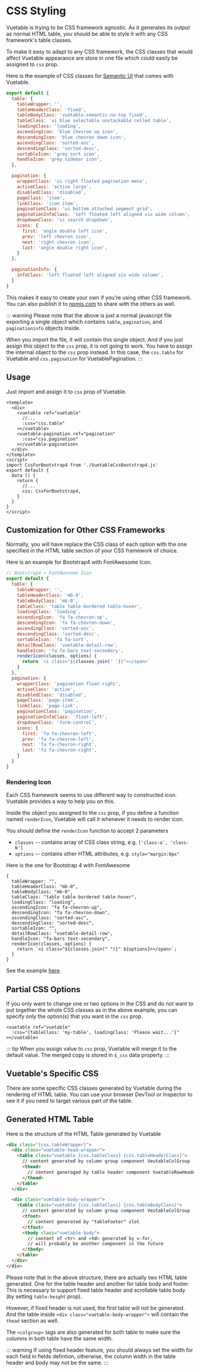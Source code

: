 # CSS Styling

Vuetable is trying to be CSS framework agnostic. As it generates its output as normal HTML table, you should be able to style it with any CSS framework's table classes. 

To make it easy to adapt to any CSS framework, the CSS classes that would affect Vuetable appearance are store in one file which could easily be assigned to `css` prop.

Here is the example of CSS classes for [Semantic UI](https://semantic-ui.com) that comes with Vuetable.

```js
export default {
  table: {
    tableWrapper: '',
    tableHeaderClass: 'fixed',
    tableBodyClass: 'vuetable-semantic-no-top fixed',
    tableClass: 'ui blue selectable unstackable celled table',
    loadingClass: 'loading',
    ascendingIcon: 'blue chevron up icon',
    descendingIcon: 'blue chevron down icon',
    ascendingClass: 'sorted-asc',
    descendingClass: 'sorted-desc',
    sortableIcon: 'grey sort icon',
    handleIcon: 'grey sidebar icon',
  },

  pagination: {
    wrapperClass: 'ui right floated pagination menu',
    activeClass: 'active large',
    disabledClass: 'disabled',
    pageClass: 'item',
    linkClass: 'icon item',
    paginationClass: 'ui bottom attached segment grid',
    paginationInfoClass: 'left floated left aligned six wide column',
    dropdownClass: 'ui search dropdown',
    icons: {
      first: 'angle double left icon',
      prev: 'left chevron icon',
      next: 'right chevron icon',
      last: 'angle double right icon',
    }
  },

  paginationInfo: {
    infoClass: 'left floated left aligned six wide column',
  }
}
```

This makes it easy to create your own if you're using other CSS framework. You can also publish it to [npmjs.com](https://www.npmjs.com) to share with the others as well.

::: warning
Please note that the above is just a normal javascript file exporting a single object which contains `table`, `pagination`, and `paginationinfo` objects inside.

When you import the file, it will contain this single object. And if you just assign this object to the `css` prop, it is not going to work. You have to assign the internal object to the `css` prop instead. In this case, the `css.table` for Vuetable and `css.pagination` for VuetablePagination.
:::

## Usage

Just import and assign it to `css` prop of Vuetable.
```vue{5,8,13,18}
<template>
  <div>
    <vuetable ref="vuetable"
      //...
      :css="css.table"
    ></vuetable>
    <vuetable-pagination ref="pagination"
      :css="css.pagination"
    ></vuetable-pagination>
  </div>
</template>
<script>
import CssForBootstrap4 from './VuetableCssBootstrap4.js'
export default {
  data () {
    return {
      //...
      css: CssForBootstrap4,
    }
  }
}
</script>
```

## Customization for Other CSS Frameworks

Normally, you will have replace the CSS class of each option with the one specified in the HTML table section of your CSS framework of choice. 

Here is an example for Bootstrap4 with FontAwesome Icon.
```js
// Bootstrap4 + FontAwesome Icon
export default {
  table: {
    tableWrapper: '',
    tableHeaderClass: 'mb-0',
    tableBodyClass: 'mb-0',
    tableClass: 'table table-bordered table-hover',
    loadingClass: 'loading',
    ascendingIcon: 'fa fa-chevron-up',
    descendingIcon: 'fa fa-chevron-down',
    ascendingClass: 'sorted-asc',
    descendingClass: 'sorted-desc',
    sortableIcon: 'fa fa-sort',
    detailRowClass: 'vuetable-detail-row',
    handleIcon: 'fa fa-bars text-secondary',
    renderIcon(classes, options) {
      return `<i class="${classes.join(' ')}"></span>`
    }
  },
  pagination: {
    wrapperClass: 'pagination float-right',
    activeClass: 'active',
    disabledClass: 'disabled',
    pageClass: 'page-item',
    linkClass: 'page-link',
    paginationClass: 'pagination',
    paginationInfoClass: 'float-left',
    dropdownClass: 'form-control',
    icons: {
      first: 'fa fa-chevron-left',
      prev: 'fa fa-chevron-left',
      next: 'fa fa-chevron-right',
      last: 'fa fa-chevron-right',
    }
  }
}
```

### Rendering Icon

Each CSS framework seems to use different way to constructed icon. Vuetable provides a way to help you on this.

Inside the object you assigned to the `css` prop, if you define a function named `renderIcon`, Vuetable will call it whenever it needs to render icon.

You should define the `renderIcon` function to accept 2 parameters
- `classes` -- contains array of CSS class string, e.g. `['class-a', 'class-b']`
- `options` -- contains other HTML attributes, e.g. `style="margin:0px"`


Here is the one for Bootstrap 4 with FontAwesome
```js{14-16}
{
  tableWrapper: "",
  tableHeaderClass: "mb-0",
  tableBodyClass: "mb-0",
  tableClass: "table table-bordered table-hover",
  loadingClass: "loading",
  ascendingIcon: "fa fa-chevron-up",
  descendingIcon: "fa fa-chevron-down",
  ascendingClass: "sorted-asc",
  descendingClass: "sorted-desc",
  sortableIcon: "",
  detailRowClass: "vuetable-detail-row",
  handleIcon: "fa-bars text-secondary",
  renderIcon(classes, options) {
    return `<i class="${classes.join(" ")}" ${options}></span>`;
  }
}
```

See the example [here](https://codesandbox.io/s/9lw23ryqko?module=%2FVuetableBootstrap4Config.js).

## Partial CSS Options

If you only want to change one or two options in the CSS and do not want to put together the whole CSS classes as in the above example, you can specify only the option(s) that you want in the `css` prop.

```vue{2}
<vuetable ref="vuetable"
  :css="{tableClass: 'my-table', loadingClass: 'Please wait...'}"
></vuetable>
```

::: tip
When you assign value to `css` prop, Vuetable will merge it to the default value. The merged copy is stored in `$_css` data property.
:::

## Vuetable's Specific CSS

There are some specific CSS classes generated by Vuetable during the rendering of HTML table. You can use your browser DevTool or Inspector to see it if you need to target various part of the table.

## Generated HTML Table

Here is the structure of the HTML Table generated by Vuetable

```html
<div class="{css.tableWrapper}">
  <div class="vuetable-head-wrapper">
    <table class="vuetable {css.tableClass} {css.tableHeaderClass}">
      // content generated by column group component VeutableColGroup
      <thead>
        // content generaged by table header component VuetableRowHeader
      </thead>
    </table>
  </div>

  <div class="vuetable-body-wrapper">
    <table class="vuetable {css.tableClass} {css.tableBodyClass}">
      // content generated by column group component VeutableColGroup
      <tfoot>
        // content generated by "tableFooter" slot
      </tfoot>
      <tbody class="vuetable-body">
        // content of <tr> and <td> generated by v-for, 
        // will probably be another component in the future
      </tbody>
    </table>
  </div>
</div>
```

Please note that in the above structure, there are actually two HTML table generated. One for the table header and another for table body and footer. This is necessary to support fixed table header and scrollable table body (by setting `table-height` prop).

However, if fixed header is not used, the first table will not be generated. And the table inside `<div class="vuetable-body-wrapper">` will contain the `thead` section as well.

The `<colgroup>` tags are also generated for both table to make sure the columns in both table have the same width. 

::: warning
If using fixed header feature, you should always set the width for each field in fields defintion, otherwise, the column width in the table header and body may not be the same.
:::